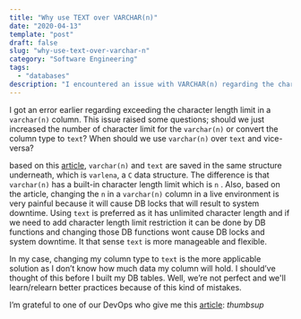 ```yaml
---
title: "Why use TEXT over VARCHAR(n)"
date: "2020-04-13"
template: "post"
draft: false
slug: "why-use-text-over-varchar-n"
category: "Software Engineering"
tags:
  - "databases"
description: "I encountered an issue with VARCHAR(n) regarding the character limit and this experience makes me think of the best way to solved it. It can be easily solved by increasing the N on the VARCHAR(N) field, but I went to another route by changing the field from VARCHAR(n) to TEXT. This article will explain the rationale behind that solution."
---
```


I got an error earlier regarding exceeding the character length limit in a `varchar(n)` column. This issue raised some questions; should we just increased the number of character limit for the `varchar(n)` or convert the column type to `text`? When should we use `varchar(n)` over `text` and vice-versa?

based on this [article](https://www.depesz.com/2010/03/02/charx-vs-varcharx-vs-varchar-vs-text/), `varchar(n)` and `text` are saved in the same structure underneath, which is `varlena`, a `C` data structure. The difference is that `varchar(n)` has a built-in character length limit which is `n` . Also, based on the article, changing the `n` in a `varchar(n)` column in a live environment is very painful because it will cause DB locks that will result to system downtime. Using `text` is preferred as it has unlimited character length and if we need to add character length limit restriction it can be done by DB functions and changing those DB functions wont cause DB locks and system downtime. It that sense `text` is more manageable and flexible.

In my case, changing my column type to `text` is the more applicable solution as I don’t know how much data my column will hold. I should’ve thought of this before I built my DB tables. Well, we’re not perfect and we'll learn/relearn better practices because of this kind of mistakes.

I’m grateful to one of our DevOps who give me this [article](https://www.depesz.com/2010/03/02/charx-vs-varcharx-vs-varchar-vs-text/): *thumbsup*